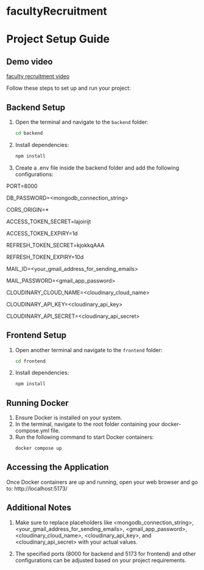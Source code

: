 # facultyRecruitment
# Project Setup Guide

## Demo video
[faculty recruitment video](https://youtu.be/wbG52UKsss0?si=noDomeHN2SJrcjiy)

Follow these steps to set up and run your project:

## Backend Setup

1. Open the terminal and navigate to the `backend` folder:
   ```bash
   cd backend
2. Install dependencies:
   ```bash
   npm install
3. Create a .env file inside the backend folder and add the following configurations:

PORT=8000

DB_PASSWORD=<mongodb_connection_string>

CORS_ORIGIN=*

ACCESS_TOKEN_SECRET=lajoirijt

ACCESS_TOKEN_EXPIRY=1d

REFRESH_TOKEN_SECRET=kjokkqAAA

REFRESH_TOKEN_EXPIRY=10d

MAIL_ID=<your_gmail_address_for_sending_emails>

MAIL_PASSWORD=<gmail_app_password>

CLOUDINARY_CLOUD_NAME=<cloudinary_cloud_name>

CLOUDINARY_API_KEY=<cloudinary_api_key>

CLOUDINARY_API_SECRET=<cloudinary_api_secret>

## Frontend Setup
1. Open another terminal and navigate to the `frontend` folder:
   ```bash
   cd frontend
2. Install dependencies:
   ```bash
   npm install

## Running Docker
1. Ensure Docker is installed on your system.
2. In the terminal, navigate to the root folder containing your docker-compose.yml file.
3. Run the following command to start Docker containers:
    ```bash
    docker compose up

## Accessing the Application
Once Docker containers are up and running, open your web browser and go to:
http://localhost:5173/

## Additional Notes
1. Make sure to replace placeholders like <mongodb_connection_string>, <your_gmail_address_for_sending_emails>, <gmail_app_password>, <cloudinary_cloud_name>, <cloudinary_api_key>, and <cloudinary_api_secret> with your actual values.

2. The specified ports (8000 for backend and 5173 for frontend) and other configurations can be adjusted based on your project requirements.




